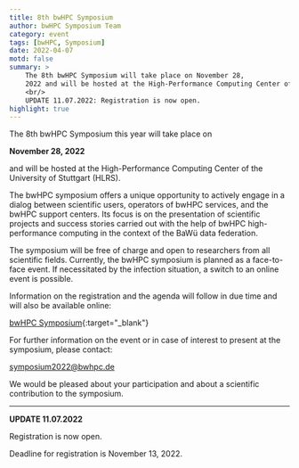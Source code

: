 ```yaml
---
title: 8th bwHPC Symposium
author: bwHPC Symposium Team
category: event
tags: [bwHPC, Symposium]
date: 2022-04-07
motd: false
summary: >
    The 8th bwHPC Symposium will take place on November 28,
    2022 and will be hosted at the High-Performance Computing Center of the University of Stuttgart (HLRS).
    <br/>
    UPDATE 11.07.2022: Registration is now open.
highlight: true
---
```


The 8th bwHPC Symposium this year will take place on

**November 28, 2022**

and will be hosted at the High-Performance Computing Center of the University of Stuttgart (HLRS).

The bwHPC symposium offers a unique opportunity to actively engage in a dialog between scientific users, operators of bwHPC services, and the bwHPC support centers.
Its focus is on the presentation of scientific projects and success stories carried out with the help of bwHPC high-performance computing in the context of the BaWü data federation.

The symposium will be free of charge and open to researchers from all scientific fields.
Currently, the bwHPC symposium is planned as a face-to-face event.
If necessitated by the infection situation, a switch to an online event is possible.

Information on the registration and the agenda will follow in due time and will also be available online:

[bwHPC Symposium](https://www.bwhpc.de/8-bwhpc-symposium.php){:target="_blank"}

For further information on the event or in case of interest to present at the symposium, please contact:

[symposium2022@bwhpc.de](mailto:symposium2022@bwhpc.de)

We would be pleased about your participation and about a scientific contribution to the symposium.

---

**UPDATE 11.07.2022**

Registration is now open.

Deadline for registration is November 13, 2022.
